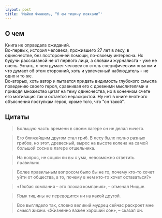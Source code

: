 ```yaml
---
layout: post
title: 'Майкл Финкель, “Я ем тишину ложками”'
---
```


## О чем

Книга не оправдала ожиданий.  
Во-первых, история человека,  прожившего 27 лет в лесу, в одиночестве, без посторонней помощи, по-своему интересна. Но будучи рассказаной не от первого лица, а словами журналиста - уже не очень. Узнать, о чем думает человек со столь специфическим опытом и что думает об этом сторонний, хоть и увлеченный наблюдатель - не одно и то же.  
Во-вторых, хоть автор и пытается придать видимость глубокого смысла поведению своего героя, сравнивая его с древними мыслителями и приводя множество цитат на тему одиночества, но в конечном счете его мотивация так и остается нераскрытой. Ну нет в книге внятного объяснения поступкам героя, кроме того, что "он такой".

## Цитаты

>Большую часть времени в своем лагере он не делал ничего.

>Его ближайшим другом стал гриб. В лесу было полно разных грибов, но этот, древесный, вырос на высоте колена на самой большой сосне в лагере отшельника.
 
>На вопрос, не сошли ли вы с ума, невозможно ответить правильно.

>Более правильным вопросом было бы не то, почему кто-то хочет уйти от общества, а то, почему в нем кто-то хочет оставаться?»

>«Любая компания – это плохая компания», – отмечал Ницше.

>Язык тишины не переводится ни на какой другой.

>Все выглядело так, словно великий мудрец сейчас раскроет мне смысл жизни. «Жизненно важен хороший сон», – сказал он.
